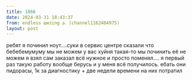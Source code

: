 ```yaml
---
title: 1866
date: 2024-03-31 18:43:37
from: endless шизing ⍼ (channel1162404975)
layout: post
---
```


ребят я починил ноут....суки в сервис центре сказали что бебебемумуму мы не можем у вас хуйня такая-то мы починить её не можем
я взял сам заказал всё нужное и просто поменял.... я первый раз такую работу вообще берусь и у меня всё получилось. ебать они пидорасы, 1к за диагностику + две недели времени на них потратил
